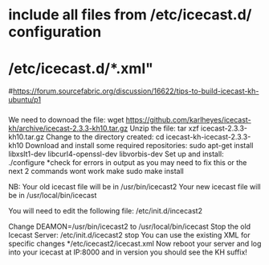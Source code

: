 # include all files from /etc/icecast.d/ configuration
# <include>/etc/icecast.d/*.xml"</include>

#https://forum.sourcefabric.org/discussion/16622/tips-to-build-icecast-kh-ubuntu/p1


###

We need to downoad the file: 
wget https://github.com/karlheyes/icecast-kh/archive/icecast-2.3.3-kh10.tar.gz
Unzip the file:
tar xzf icecast-2.3.3-kh10.tar.gz
Change to the directory created:
cd icecast-kh-icecast-2.3.3-kh10
Download and install some required repositories:
sudo apt-get install libxslt1-dev libcurl4-openssl-dev libvorbis-dev
Set up and install:
./configure
  *check for errors in output as you may need to fix this or the next 2   commands wont work
make
sudo make install

NB: Your old icecast file will be in /usr/bin/icecast2
Your new icecast file will be in /usr/local/bin/icecast

You will need to edit the following file:
/etc/init.d/incecast2

Change DEAMON=/usr/bin/icecast2 to /usr/local/bin/icecast
Stop the old Icecast Server:
/etc/init.d/icecast2 stop
You can use the existing XML for specific changes */etc/icecast2/icecast.xml
Now reboot your server and log into your icecast at IP:8000 and in version you should see the KH suffix!



